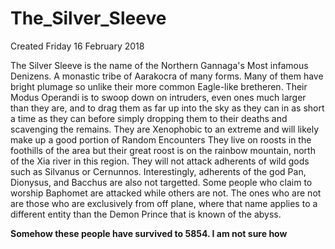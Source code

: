 # The_Silver_Sleeve
Created Friday 16 February 2018

The Silver Sleeve is the name of the Northern Gannaga's Most infamous Denizens. A monastic tribe of Aarakocra of many forms. Many of them have bright plumage so unlike their more common Eagle-like bretheren. Their Modus Operandi is to swoop down on intruders, even ones much larger than they are, and to drag them as far up into the sky as they can in as short a time as they can before simply dropping them to their deaths and scavenging the remains. They are Xenophobic to an extreme and will likely make up a good portion of Random Encounters They live on roosts in the foothills of the area but their great roost is on the rainbow mountain, north of the Xia river in this region. They will not attack adherents of wild gods such as Silvanus or Cernunnos. Interestingly, adherents of the god Pan, Dionysus, and Bacchus are also not targetted. Some people who claim to worship Baphomet are attacked while others are not. The ones who are not are those who are exclusively from off plane, where that name applies to a different entity than the Demon Prince that is known of the abyss. 


**Somehow these people have survived to 5854. I am not sure how**

